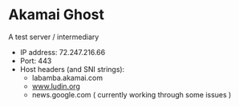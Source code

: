 # Akamai Ghost

A test server / intermediary

* IP address: 72.247.216.66
* Port: 443
* Host headers (and SNI strings):
  * labamba.akamai.com
  * www.ludin.org
  * news.google.com ( currently working through some issues )